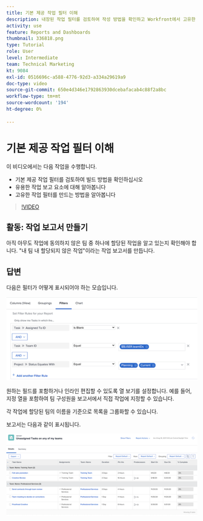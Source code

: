 ```yaml
---
title: 기본 제공 작업 필터 이해
description: 내장된 작업 필터를 검토하여 작성 방법을 확인하고 Workfront에서 고유한 작업 필터를 만드는 방법을 알아봅니다.
activity: use
feature: Reports and Dashboards
thumbnail: 336818.png
type: Tutorial
role: User
level: Intermediate
team: Technical Marketing
kt: 9084
exl-id: 0516696c-a588-4776-92d3-a334a29619a9
doc-type: video
source-git-commit: 650e4d346e1792863930dcebafacab4c88f2a8bc
workflow-type: tm+mt
source-wordcount: '194'
ht-degree: 0%

---
```


# 기본 제공 작업 필터 이해

이 비디오에서는 다음 작업을 수행합니다.

* 기본 제공 작업 필터를 검토하여 빌드 방법을 확인하십시오
* 유용한 작업 보고 요소에 대해 알아봅니다
* 고유한 작업 필터를 만드는 방법을 알아봅니다

>[!VIDEO](https://video.tv.adobe.com/v/336818/?quality=12&learn=on)

## 활동: 작업 보고서 만들기

아직 아무도 작업에 동의하지 않은 팀 중 하나에 할당된 작업을 알고 있는지 확인해야 합니다. &quot;내 팀 내 할당되지 않은 작업&quot;이라는 작업 보고서를 만듭니다.

## 답변

다음은 필터가 어떻게 표시되어야 하는 모습입니다.

![작업 필터를 만드는 화면의 이미지입니다.](assets/opening-built-in-task-filters-1.png)

원하는 필드를 포함하거나 인라인 편집할 수 있도록 열 보기를 설정합니다. 예를 들어, 지정 열을 포함하여 팀 구성원을 보고서에서 직접 작업에 지정할 수 있습니다.

각 작업에 할당된 팀의 이름을 기준으로 목록을 그룹화할 수 있습니다.

보고서는 다음과 같이 표시됩니다.

![작업 보고서 이미지](assets/opening-built-in-task-filters-2.png)
